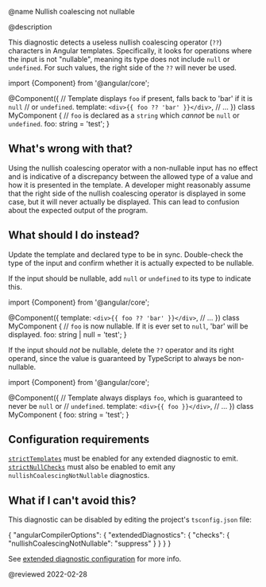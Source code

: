 @name Nullish coalescing not nullable

@description

This diagnostic detects a useless nullish coalescing operator \(`??`\) characters in Angular templates. Specifically, it looks for operations where the input is not "nullable", meaning its type does not include `null` or `undefined`. For such values, the right side of the `??` will never be used.

<code-example format="typescript" language="typescript">

import {Component} from '&commat;angular/core';

&commat;Component({
  // Template displays `foo` if present, falls back to 'bar' if it is `null`
  // or `undefined`.
  template: `<div>{{ foo ?? 'bar' }}</div>`,
  // &hellip;
})
class MyComponent {
  // `foo` is declared as a `string` which *cannot* be `null` or `undefined`.
  foo: string = 'test';
}

</code-example>

## What's wrong with that?

Using the nullish coalescing operator with a non-nullable input has no effect and is indicative of a discrepancy between the allowed type of a value and how it is presented in the template. A developer might reasonably assume that the right side of the nullish coalescing operator is displayed in some case, but it will never actually be displayed. This can lead to confusion about the expected output of the program.

## What should I do instead?

Update the template and declared type to be in sync. Double-check the type of the input and confirm whether it is actually expected to be nullable.

If the input should be nullable, add `null` or `undefined` to its type to indicate this.

<code-example format="typescript" language="typescript">

import {Component} from '&commat;angular/core';

&commat;Component({
  template: `<div>{{ foo ?? 'bar' }}</div>`,
  // &hellip;
})
class MyComponent {
  // `foo` is now nullable. If it is ever set to `null`, 'bar' will be displayed.
  foo: string | null = 'test';
}

</code-example>

If the input should *not* be nullable, delete the `??` operator and its right operand, since the value is guaranteed by TypeScript to always be non-nullable.

<code-example format="typescript" language="typescript">

import {Component} from '&commat;angular/core';

&commat;Component({
  // Template always displays `foo`, which is guaranteed to never be `null` or
  // `undefined`.
  template: `<div>{{ foo }}</div>`,
  // &hellip;
})
class MyComponent {
  foo: string = 'test';
}

</code-example>

## Configuration requirements

[`strictTemplates`](guide/template-typecheck#strict-mode) must be enabled for any extended diagnostic to emit. [`strictNullChecks`](guide/template-typecheck#strict-null-checks) must also be enabled to emit any `nullishCoalescingNotNullable` diagnostics.

## What if I can't avoid this?

This diagnostic can be disabled by editing the project's `tsconfig.json` file:

<code-example format="json" language="json">

{
  "angularCompilerOptions": {
    "extendedDiagnostics": {
      "checks": {
        "nullishCoalescingNotNullable": "suppress"
      }
    }
  }
}

</code-example>

See [extended diagnostic configuration](extended-diagnostics#configuration) for more info.

<!-- links -->

<!-- external links -->

<!-- end links -->

@reviewed 2022-02-28
